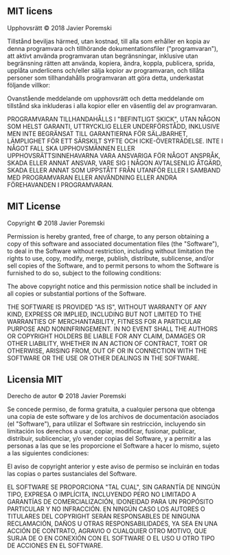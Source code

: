 ## MIT licens

Upphovsrätt © 2018 Javier Poremski

Tillstånd beviljas härmed, utan kostnad, till alla som erhåller en kopia av denna programvara och tillhörande dokumentationsfiler ("programvaran"), att aktivt använda programvaran utan begränsningar, inklusive utan begränsning rätten att använda, kopiera, ändra, koppla, publicera, sprida, upplåta underlicens och/eller sälja kopior av programvaran, och tillåta personer som tillhandahålls programvaran att göra detta, underkastat följande villkor:

Ovanstående meddelande om upphovsrätt och detta meddelande om tillstånd ska inkluderas i alla kopior eller en väsentlig del av programvaran.

PROGRAMVARAN TILLHANDAHÅLLS I "BEFINTLIGT SKICK", UTAN NÅGON SOM HELST GARANTI, UTTRYCKLIG ELLER UNDERFÖRSTÅDD, INKLUSIVE MEN INTE BEGRÄNSAT TILL GARANTIERNA FÖR SÄLJBARHET, LÄMPLIGHET FÖR ETT SÄRSKILT SYFTE OCH ICKE-ÖVERTRÄDELSE. INTE I NÅGOT FALL SKA UPPHOVSMÄNNEN ELLER UPPHOVSRÄTTSINNEHAVARNA VARA ANSVARIGA FÖR NÅGOT ANSPRÅK, SKADA ELLER ANNAT ANSVAR, VARE SIG I NÅGON AVTALSENLIG ÅTGÄRD, SKADA ELLER ANNAT SOM UPPSTÅTT FRÅN UTANFÖR ELLER I SAMBAND MED PROGRAMVARAN ELLER ANVÄNDNING ELLER ANDRA FÖREHAVANDEN I PROGRAMVARAN.

## MIT License

Copyright © 2018 Javier Poremski

Permission is hereby granted, free of charge, to any person obtaining a copy of this software and associated documentation files (the "Software"), to deal in the Software without restriction, including without limitation the rights to use, copy, modify, merge, publish, distribute, sublicense, and/or sell copies of the Software, and to permit persons to whom the Software is furnished to do so, subject to the following conditions:

The above copyright notice and this permission notice shall be included in all copies or substantial portions of the Software.

THE SOFTWARE IS PROVIDED "AS IS", WITHOUT WARRANTY OF ANY KIND, EXPRESS OR IMPLIED, INCLUDING BUT NOT LIMITED TO THE WARRANTIES OF MERCHANTABILITY, FITNESS FOR A PARTICULAR PURPOSE AND NONINFRINGEMENT. IN NO EVENT SHALL THE AUTHORS OR COPYRIGHT HOLDERS BE LIABLE FOR ANY CLAIM, DAMAGES OR OTHER LIABILITY, WHETHER IN AN ACTION OF CONTRACT, TORT OR OTHERWISE, ARISING FROM, OUT OF OR IN CONNECTION WITH THE SOFTWARE OR THE USE OR OTHER DEALINGS IN THE SOFTWARE.

## Licensia MIT

Derecho de autor © 2018 Javier Poremski

Se concede permiso, de forma gratuita, a cualquier persona que obtenga una copia de este software y de los archivos de documentación asociados (el "Software"), para utilizar el Software sin restricción, incluyendo sin limitación los derechos a usar, copiar, modificar, fusionar, publicar, distribuir, sublicenciar, y/o vender copias del Software, y a permitir a las personas a las que se les proporcione el Software a hacer lo mismo, sujeto a las siguientes condiciones:

El aviso de copyright anterior y este aviso de permiso se incluirán en todas las copias o partes sustanciales del Software.

EL SOFTWARE SE PROPORCIONA "TAL CUAL", SIN GARANTÍA DE NINGÚN TIPO, EXPRESA O IMPLÍCITA, INCLUYENDO PERO NO LIMITADO A GARANTÍAS DE COMERCIALIZACIÓN, IDONEIDAD PARA UN PROPÓSITO PARTICULAR Y NO INFRACCIÓN. EN NINGÚN CASO LOS AUTORES O TITULARES DEL COPYRIGHT SERÁN RESPONSABLES DE NINGUNA RECLAMACIÓN, DAÑOS U OTRAS RESPONSABILIDADES, YA SEA EN UNA ACCIÓN DE CONTRATO, AGRAVIO O CUALQUIER OTRO MOTIVO, QUE SURJA DE O EN CONEXIÓN CON EL SOFTWARE O EL USO U OTRO TIPO DE ACCIONES EN EL SOFTWARE.
